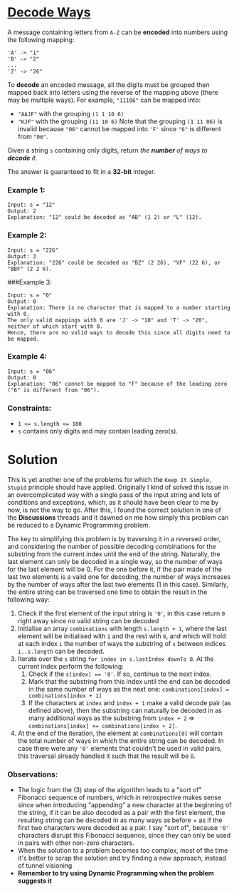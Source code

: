 # [Decode Ways](https://leetcode.com/explore/challenge/card/august-leetcoding-challenge-2021/615/week-3-august-15th-august-21st/3902/)

A message containing letters from `A-Z` can be **encoded** into numbers using the following mapping:
```
'A' -> "1"
'B' -> "2"
...
'Z' -> "26"
```

To **decode** an encoded message, all the digits must be grouped then mapped back into letters using the reverse of the mapping above (there may be multiple ways). For example, `"11106"` can be mapped into:

- `"AAJF"` with the grouping `(1 1 10 6)`
- `"KJF"` with the grouping `(11 10 6)`
Note that the grouping `(1 11 06)` is invalid because `"06"` cannot be mapped into `'F'` since `"6"` is different from `"06"`.

Given a string `s` containing only digits, return *the **number** of ways to **decode** it.*

The answer is guaranteed to fit in a **32-bit** integer.

### Example 1:
```
Input: s = "12"
Output: 2
Explanation: "12" could be decoded as "AB" (1 2) or "L" (12).
```

### Example 2:
```
Input: s = "226"
Output: 3
Explanation: "226" could be decoded as "BZ" (2 26), "VF" (22 6), or "BBF" (2 2 6).
```

###Example 3:
```
Input: s = "0"
Output: 0
Explanation: There is no character that is mapped to a number starting with 0.
The only valid mappings with 0 are 'J' -> "10" and 'T' -> "20", neither of which start with 0.
Hence, there are no valid ways to decode this since all digits need to be mapped.
```

### Example 4:
```
Input: s = "06"
Output: 0
Explanation: "06" cannot be mapped to "F" because of the leading zero ("6" is different from "06").
```

### Constraints:

- `1 <= s.length <= 100`
- `s` contains only digits and may contain leading zero(s).

# Solution

This is yet another one of the problems for which the `Keep It Simple, Stupid` principle should have applied. 
Originally I kind of solved this issue in an overcomplicated way with a single pass of the input string and lots of conditions and exceptions, which, as it should have been clear to me by now, is not the way to go. After this, I found the correct solution in one of the **Discussions** threads and it dawned on me how simply this problem can be reduced to a Dynamic Programming problem. 

The key to simplifying this problem is by traversing it in a reversed order, and considering the number of possible decoding combinations for the substring from the current index until the end of the string. Naturally, the last element can only be decoded in a single way, so the number of ways for the last element will be 0.
For the one before it, if the pair made of the last two elements is a valid one for decoding, the number of ways increases by the number of ways after the last two elements (1 in this case). Similarly, the entire string can be traversed one time to obtain the result in the following way:
1. Check if the first element of the input string is `'0'`, in this case return `0` right away since no valid string can be decoded
2. Initialise an array `combinations` with length `s.length + 1`, where the last element will be initialised with `1` and the rest with `0`, and which will hold at each index `i` the number of ways the substring of `s` between indices `i..s.length` can be decoded.
3. Iterate over the `s` string `for index in s.lastIndex downTo 0`. At the current index perform the following:
   1. Check if the `s[index] == '0'`. If so, continue to the next index.
   2. Mark that the substring from this index until the end can be decoded in the same number of ways as the next one: `combinations[index] = combinations[index + 1]`
   3. If the characters at `index` and `index + 1` make a valid decode pair (as defined above), then the substring can naturally be decoded in as many additional ways as the substring from `index + 2` => `combinations[index] += combinations[index + 2]`.
4. At the end of the iteration, the element at `combinations[0]` will contain the total number of ways in which the entire string can be decoded. In case there were any `'0'` elements that couldn't be used in valid pairs, this traversal already handled it such that the result will be `0`.

### Observations: 
- The logic from the (3) step of the algorithm leads to a "sort of" Fibonacci sequence of numbers, which in retrospective makes sense since when introducing "appending" a new character at the beginning of the string, if it can be also decoded as a pair with the first element, the resulting string can be decoded in as many ways as before + as if the first two characters were decoded as a pair. I say "sort of", because `'0'` characters disrupt this Fibonacci sequence, since they can only be used in pairs with other non-zero characters.
- When the solution to a problem becomes too complex, most of the time it's better to scrap the solution and try finding a new approach, instead of tunnel visioning
- **Remember to try using Dynamic Programming when the problem suggests it**
